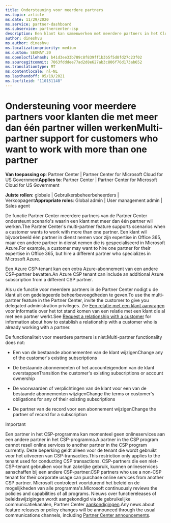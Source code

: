 ```yaml
---
title: Ondersteuning voor meerdere partners
ms.topic: article
ms.date: 11/29/2020
ms.service: partner-dashboard
ms.subservice: partnercenter-csp
description: Een klant kan samenwerken met meerdere partners in het Cloud Solution Provider die zijn gespecialiseerd in verschillende services.
author: dineshvu
ms.author: dineshvu
ms.localizationpriority: medium
ms.custom: SEOMAY.20
ms.openlocfilehash: b41d3ee33b789c8f839ff1b3b5f5d8fd27c23f02
ms.sourcegitcommit: 7063fdddee77ad2d8e627ab3c806f76d173ab652
ms.translationtype: MT
ms.contentlocale: nl-NL
ms.lasthandoff: 05/19/2021
ms.locfileid: "110151148"
---
```

# <a name="multi-partner-support-for-customers-who-want-to-work-with-more-than-one-partner"></a><span data-ttu-id="16a4b-103">Ondersteuning voor meerdere partners voor klanten die met meer dan één partner willen werken</span><span class="sxs-lookup"><span data-stu-id="16a4b-103">Multi-partner support for customers who want to work with more than one partner</span></span>

<span data-ttu-id="16a4b-104">**Van toepassing op**: Partner Center | Partner Center for Microsoft Cloud for US Government</span><span class="sxs-lookup"><span data-stu-id="16a4b-104">**Applies to**: Partner Center | Partner Center for Microsoft Cloud for US Government</span></span>

<span data-ttu-id="16a4b-105">**Juiste rollen:** globale | Gebruikersbeheerbeheerders | Verkoopagent</span><span class="sxs-lookup"><span data-stu-id="16a4b-105">**Appropriate roles**: Global admin | User management admin | Sales agent</span></span>

<span data-ttu-id="16a4b-106">De functie Partner Center meerdere partners van de Partner Center ondersteunt scenario's waarin een klant met meer dan één partner wil werken.</span><span class="sxs-lookup"><span data-stu-id="16a4b-106">The Partner Center's multi-partner feature supports scenarios when a customer wants to work with more than one partner.</span></span> <span data-ttu-id="16a4b-107">Een klant wil bijvoorbeeld één partner in dienst nemen voor zijn expertise in Office 365, maar een andere partner in dienst nemen die is gespecialiseerd in Microsoft Azure.</span><span class="sxs-lookup"><span data-stu-id="16a4b-107">For example, a customer may want to hire one partner for their expertise in Office 365, but hire a different partner who specializes in Microsoft Azure.</span></span>

<span data-ttu-id="16a4b-108">Een Azure CSP-tenant kan een extra Azure-abonnement van een andere CSP-partner bevatten.</span><span class="sxs-lookup"><span data-stu-id="16a4b-108">An Azure CSP tenant can include an additional Azure subscription from a different CSP partner.</span></span>

<span data-ttu-id="16a4b-109">Als u de functie voor meerdere partners in de Partner Center nodigt u de klant uit om gedelegeerde beheerbevoegdheden te geven.</span><span class="sxs-lookup"><span data-stu-id="16a4b-109">To use the multi-partner feature in the Partner Center, invite the customer to give you delegated administration privileges.</span></span> <span data-ttu-id="16a4b-110">Zie [Een relatie met een klant aanvragen](request-a-relationship-with-a-customer.md) voor informatie over het tot stand komen van een relatie met een klant die al met een partner werkt.</span><span class="sxs-lookup"><span data-stu-id="16a4b-110">See [Request a relationship with a customer](request-a-relationship-with-a-customer.md) for information about how to establish a relationship with a customer who is already working with a partner.</span></span>

<span data-ttu-id="16a4b-111">De functionaliteit voor meerdere partners is niet:</span><span class="sxs-lookup"><span data-stu-id="16a4b-111">Multi-partner functionality does not:</span></span>

- <span data-ttu-id="16a4b-112">Een van de bestaande abonnementen van de klant wijzigen</span><span class="sxs-lookup"><span data-stu-id="16a4b-112">Change any of the customer's existing subscriptions</span></span>

- <span data-ttu-id="16a4b-113">De bestaande abonnementen of het accounteigendom van de klant overstappen</span><span class="sxs-lookup"><span data-stu-id="16a4b-113">Transition the customer's existing subscriptions or account ownership</span></span>

- <span data-ttu-id="16a4b-114">De voorwaarden of verplichtingen van de klant voor een van de bestaande abonnementen wijzigen</span><span class="sxs-lookup"><span data-stu-id="16a4b-114">Change the terms or customer's obligations for any of their existing subscriptions</span></span>

- <span data-ttu-id="16a4b-115">De partner van de record voor een abonnement wijzigen</span><span class="sxs-lookup"><span data-stu-id="16a4b-115">Change the partner of record for a subscription</span></span>

> [!IMPORTANT]  
> <span data-ttu-id="16a4b-116">Een partner in het CSP-programma kan momenteel geen onlineservices aan een andere partner in het CSP-programma.</span><span class="sxs-lookup"><span data-stu-id="16a4b-116">A partner in the CSP program cannot resell online services to another partner in the CSP program currently.</span></span> <span data-ttu-id="16a4b-117">Deze beperking geldt alleen voor de tenant die wordt gebruikt voor het uitvoeren van CSP-transacties.</span><span class="sxs-lookup"><span data-stu-id="16a4b-117">This restriction only applies to the tenant used for conducting CSP transactions.</span></span> <span data-ttu-id="16a4b-118">CSP-partners die een niet-CSP-tenant gebruiken voor hun zakelijke gebruik, kunnen onlineservices aanschaffen bij een andere CSP-partner.</span><span class="sxs-lookup"><span data-stu-id="16a4b-118">CSP partners who use a non-CSP tenant for their corporate usage can purchase online services from another CSP partner.</span></span> <span data-ttu-id="16a4b-119">Microsoft controleert voortdurend het beleid en de mogelijkheden van alle programma's.</span><span class="sxs-lookup"><span data-stu-id="16a4b-119">Microsoft continuously reviews the policies and capabilities of all programs.</span></span> <span data-ttu-id="16a4b-120">Nieuws over functiereleases of beleidswijzigingen wordt aangekondigd via de gebruikelijke communicatiekanalen, Partner Center [aankondigingen](announcements/index.md).</span><span class="sxs-lookup"><span data-stu-id="16a4b-120">Any news about feature releases or policy changes will be announced through the usual communications channels, including [Partner Center announcements](announcements/index.md).</span></span>
